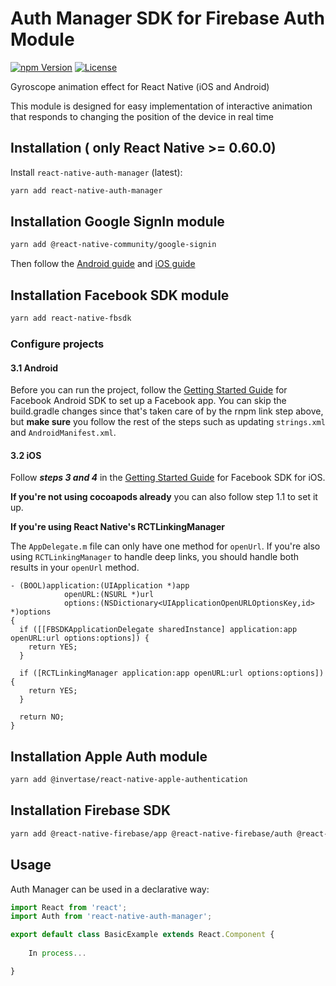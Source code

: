 # Auth Manager SDK for Firebase Auth Module

[![npm Version](https://img.shields.io/npm/v/react-native-auth-manager.svg)](https://www.npmjs.com/package/react-native-auth-manager) [![License](https://img.shields.io/npm/l/react-native-auth-manager.svg)](https://www.npmjs.com/package/react-native-auth-manager)

Gyroscope animation effect for React Native (iOS and Android)

This module is designed for easy implementation of interactive animation that responds to changing the position of the device in real time

## Installation ( only React Native >= 0.60.0)

Install `react-native-auth-manager` (latest):

```bash
yarn add react-native-auth-manager
```

## Installation Google SignIn module

```bash
yarn add @react-native-community/google-signin
```

Then follow the [Android guide](docs/android-guide.md) and [iOS guide](docs/ios-guide.md)

## Installation Facebook SDK module

```bash
yarn add react-native-fbsdk
```

### Configure projects

#### 3.1 Android

Before you can run the project, follow the [Getting Started Guide](https://developers.facebook.com/docs/android/getting-started/) for Facebook Android SDK to set up a Facebook app. You can skip the build.gradle changes since that's taken care of by the rnpm link step above, but **make sure** you follow the rest of the steps such as updating `strings.xml` and `AndroidManifest.xml`.

#### 3.2 iOS

Follow ***steps 3 and 4*** in the [Getting Started Guide](https://developers.facebook.com/docs/ios/getting-started/?sdk=cocoapods) for Facebook SDK for iOS.

**If you're not using cocoapods already** you can also follow step 1.1 to set it up.

**If you're using React Native's RCTLinkingManager**

The `AppDelegate.m` file can only have one method for `openUrl`. If you're also using `RCTLinkingManager` to handle deep links, you should handle both results in your `openUrl` method.

```objc
- (BOOL)application:(UIApplication *)app
            openURL:(NSURL *)url
            options:(NSDictionary<UIApplicationOpenURLOptionsKey,id> *)options
{
  if ([[FBSDKApplicationDelegate sharedInstance] application:app openURL:url options:options]) {
    return YES;
  }

  if ([RCTLinkingManager application:app openURL:url options:options]) {
    return YES;
  }

  return NO;
}
```

## Installation Apple Auth module

```bash
yarn add @invertase/react-native-apple-authentication
```

## Installation Firebase SDK

```bash
yarn add @react-native-firebase/app @react-native-firebase/auth @react-native-firebase/storage 
```

## Usage


Auth Manager can be used in a declarative way:

```jsx
import React from 'react';
import Auth from 'react-native-auth-manager';

export default class BasicExample extends React.Component {
 
    In process...

}
```